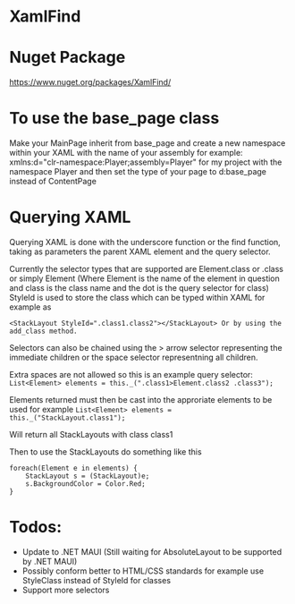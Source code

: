 # XamlFind

# Nuget Package

https://www.nuget.org/packages/XamlFind/

# To use the base_page class

Make your MainPage inherit from base_page and create a new namespace within your XAML with the name of your assembly for example: xmlns:d="clr-namespace:Player;assembly=Player" for my project with the namespace Player and then set the type of your page to d:base_page instead of ContentPage

# Querying XAML

Querying XAML is done with the underscore function or the find function, taking as parameters the parent XAML element and the query selector.

Currently the selector types that are supported are Element.class or .class or simply Element (Where Element is the name of the element in question and class is the class name and the dot is the query selector for class) StyleId is used to store the class which can be typed within XAML for example as 
```
<StackLayout StyleId=".class1.class2"></StackLayout> Or by using the add_class method.
```
Selectors can also be chained using the > arrow selector representing the immediate children or the space selector representning all children.

Extra spaces are not allowed so this is an example query selector: ```List<Element> elements = this._(".class1>Element.class2 .class3");```

Elements returned must then be cast into the approriate elements to be used for example ```List<Element> elements = this._("StackLayout.class1");```

Will return all StackLayouts with class class1

Then to use the StackLayouts do something like this
```
foreach(Element e in elements) {
    StackLayout s = (StackLayout)e;
    s.BackgroundColor = Color.Red;
}
```

# Todos:
  - Update to .NET MAUI (Still waiting for AbsoluteLayout to be supported by .NET MAUI)
  - Possibly conform better to HTML/CSS standards for example use StyleClass instead of StyleId for classes
  - Support more selectors
